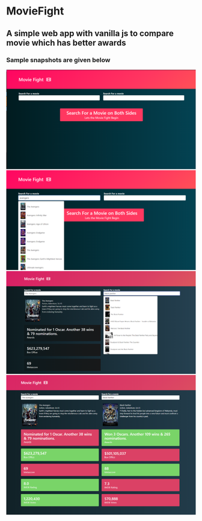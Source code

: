 # MovieFight
## A simple web app with vanilla js to compare movie which has better awards
### Sample snapshots are given below

![sample](./images/2.png)
![sample](./images/1.png)
![sample](./images/3.png)
![sample](./images/4.png)